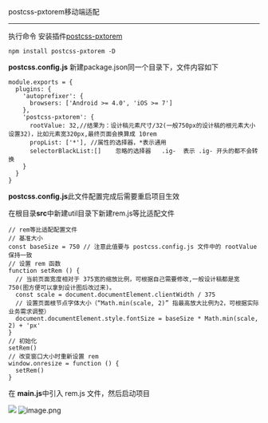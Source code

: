 <p id="tittle" data-date="2019-08-03" data-tag="vue,postcss-pxtorem,js">postcss-pxtorem移动端适配</p>

---------------------------------------

执行命令 安装插件[postcss-pxtorem](https://links.jianshu.com/go?to=https%3A%2F%2Fwww.postcss.com.cn)
```
npm install postcss-pxtorem -D
```
**postcss.config.js** 新建package.json同一个目录下，文件内容如下
```
module.exports = {
  plugins: {
    'autoprefixer': {
      browsers: ['Android >= 4.0', 'iOS >= 7']
    },
    'postcss-pxtorem': {
      rootValue: 32,//结果为：设计稿元素尺寸/32(一般750px的设计稿的根元素大小设置32)，比如元素宽320px,最终页面会换算成 10rem
      propList: ['*'], //属性的选择器，*表示通用
      selectorBlackList:[]    忽略的选择器   .ig-  表示 .ig- 开头的都不会转换
    }
  }
}
```
**postcss.config.js**此文件配置完成后需要重启项目生效

在根目录**src**中新建util目录下新建rem.js等比适配文件
```
// rem等比适配配置文件
// 基准大小
const baseSize = 750 // 注意此值要与 postcss.config.js 文件中的 rootValue保持一致
// 设置 rem 函数
function setRem () {
  // 当前页面宽度相对于 375宽的缩放比例，可根据自己需要修改,一般设计稿都是宽750(图方便可以拿到设计图后改过来)。
  const scale = document.documentElement.clientWidth / 375
  // 设置页面根节点字体大小（“Math.min(scale, 2)” 指最高放大比例为2，可根据实际业务需求调整）
  document.documentElement.style.fontSize = baseSize * Math.min(scale, 2) + 'px'
}
// 初始化
setRem()
// 改变窗口大小时重新设置 rem
window.onresize = function () {
  setRem()
}
```
在 **main.js**中引入  rem.js  文件，然后启动项目

![](https://upload-images.jianshu.io/upload_images/3119430-11768843d896bf4d.png?imageMogr2/auto-orient/strip%7CimageView2/2/w/1240)
![image.png](https://upload-images.jianshu.io/upload_images/3119430-8be39109df5a71fe.png?imageMogr2/auto-orient/strip%7CimageView2/2/w/1240)


